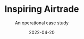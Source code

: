---
title: "Inspiring Airtrade"
subtitle: "An operational case study"
date: 2022-04-20
thumb: https://cdn.dribbble.com/userupload/3909207/file/original-9e0ff2b3ef6fd447fb6bc7160cbfcada.jpg?compress=1&resize=1024x768
---